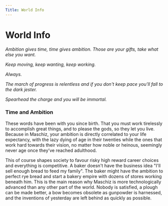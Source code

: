 ```yaml
---
Title: World Info
---
```

# World Info
_Ambition gives time, time gives ambition. Those are your gifts, take what else you want._

_Keep moving, keep wanting, keep working._

_Always._

_The march of progress is relentless and if you don't keep pace you'll fall to the dark jester._

_Spearhead the charge and you will be immortal._

### Time and Ambition
These words have been with you since birth. That you must work tirelessly to accomplish great things, and to please the gods, so they let you live. Because in Maschiz, your ambition is directly correlated to your life expectancy, with the lazy dying of age in their twenties while the ones that work hard towards their vision, no matter how noble or heinous, seemingly never age once they’ve reached adulthood. 

This of course shapes society to favour risky high reward career choices and everything is competitive. A baker doesn't have the business idea "I'll sell enough bread to feed my family". The baker might have the ambition to perfect rye bread and start a bakery empire with dozens of stores working beneath him. This is the main reason why Maschiz is more technologically advanced than any other part of the world. Nobody is satisfied, a plough can be made better, a bow becomes obsolete as gunpowder is harnessed, and the inventions of yesterday are left behind as quickly as possible. 


